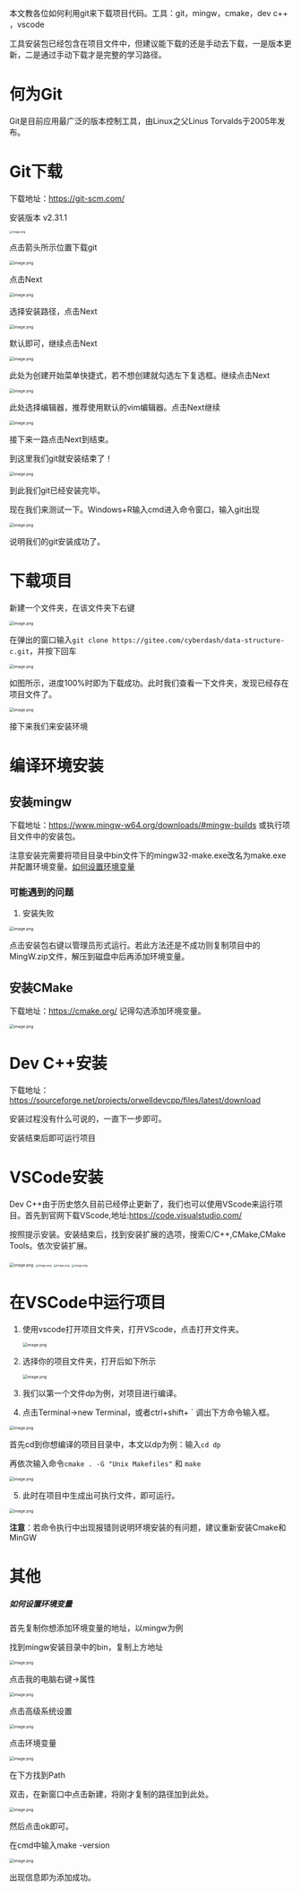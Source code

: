 本文教各位如何利用git来下载项目代码。工具：git，mingw，cmake，dev c++ ，vscode

工具安装包已经包含在项目文件中，但建议能下载的还是手动去下载，一是版本更新，二是通过手动下载才是完整的学习路径。

# 何为Git

Git是目前应用最广泛的版本控制工具，由Linux之父Linus Torvalds于2005年发布。

# Git下载

下载地址：https://git-scm.com/

安装版本 v2.31.1

<img src="images/gitOW.png" alt="image.png" style="zoom: 33%;" />


点击箭头所示位置下载git

<img src="images/git_install_1.png" alt="image.png" style="zoom:50%;" />

点击Next


<img src="images/git_install_2.png" alt="image.png" style="zoom:50%;" />

选择安装路径，点击Next

<img src="images/git_install_3.png" alt="image.png" style="zoom:50%;" />

默认即可，继续点击Next

<img src="images/git_install_4.png" alt="image.png" style="zoom:50%;" />

此处为创建开始菜单快捷式，若不想创建就勾选左下复选框。继续点击Next

<img src="images/git_install_5.png" alt="image.png" style="zoom:50%;" />

此处选择编辑器，推荐使用默认的vim编辑器。点击Next继续

<img src="images/git_install_6.png" alt="image.png" style="zoom:50%;" />

接下来一路点击Next到结束。

到这里我们git就安装结束了！

<img src="images/git_install_7.png" alt="image.png" style="zoom:50%;" />

到此我们git已经安装完毕。

现在我们来测试一下。Windows+R输入cmd进入命令窗口，输入git出现

<img src="images/git_test.png" alt="image.png" style="zoom:50%;" />

说明我们的git安装成功了。

# 下载项目

新建一个文件夹，在该文件夹下右键

<img src="images/git_clone_1.png" alt="image.png" style="zoom: 50%;" />

在弹出的窗口输入`git clone https://gitee.com/cyberdash/data-structure-c.git`，并按下回车

<img src="images/git_clone_2.png" alt="image.png" style="zoom:50%;" />

如图所示，进度100%时即为下载成功。此时我们查看一下文件夹，发现已经存在项目文件了。

<img src="images/git_clone_3.png" alt="image.png" style="zoom:50%;" />

接下来我们来安装环境

# 编译环境安装

## 安装mingw

下载地址：https://www.mingw-w64.org/downloads/#mingw-builds 或执行项目文件中的安装包。

注意安装完需要将项目目录中bin文件下的mingw32-make.exe改名为make.exe并配置环境变量。[如何设置环境变量](#如何设置环境变量)

### 可能遇到的问题

1. 安装失败

<img src="images/git_make_1.png" alt="image.png" style="zoom:50%;" />

点击安装包右键以管理员形式运行。若此方法还是不成功则复制项目中的MingW.zip文件，解压到磁盘中后再添加环境变量。

## 安装CMake

下载地址：https://cmake.org/
记得勾选添加环境变量。

<img src="images/git_make_2.png" alt="image.png" style="zoom:50%;" />

# Dev C++安装

下载地址：https://sourceforge.net/projects/orwelldevcpp/files/latest/download

安装过程没有什么可说的，一直下一步即可。

安装结束后即可运行项目

# VSCode安装

Dev C++由于历史悠久目前已经停止更新了，我们也可以使用VScode来运行项目。首先到官网下载VScode,地址:https://code.visualstudio.com/

按照提示安装。安装结束后，找到安装扩展的选项，搜索C/C++,CMake,CMake Tools。依次安装扩展。

<img src="images/git_vscode_1.png" alt="image.png" style="zoom:50%;" />

<img src="images/git_vscode_2.png" alt="image.png" style="zoom:33%;" />

<img src="images/git_vscode_3.png" alt="image.png" style="zoom:33%;" />

<img src="images/git_vscode_4.png" alt="image.png" style="zoom:33%;" />

# 在VSCode中运行项目

1. 使用vscode打开项目文件夹，打开VScode，点击打开文件夹。

    <img src="images/git_vscode_5.png" alt="image.png" style="zoom:50%;" />

2. 选择你的项目文件夹，打开后如下所示

    <img src="images/git_vscode_6.png" alt="image.png" style="zoom:50%;" />

3. 我们以第一个文件dp为例，对项目进行编译。

4. 点击Terminal->new Terminal，或者ctrl+shift+ \` 调出下方命令输入框。

<img src="images/git_vscode_7.png" alt="image.png" style="zoom:50%;"/>

首先cd到你想编译的项目目录中，本文以dp为例：输入`cd dp`

再依次输入命令`cmake . -G "Unix Makefiles"` 和 `make`

<img src="images/git_vscode_8.png" alt="image.png" style="zoom:50%;" />

5. 此时在项目中生成出可执行文件，即可运行。

<img src="images/git_vscode_9.png" alt="image.png" style="zoom:50%;"  />

**注意**：若命令执行中出现报错则说明环境安装的有问题，建议重新安装Cmake和MinGW


# 其他

##### 如何设置环境变量

首先复制你想添加环境变量的地址，以mingw为例

找到mingw安装目录中的bin，复制上方地址

<img src="images/git_ospath_1.png" alt="image.png" style="zoom:50%;" />

点击我的电脑右键->属性

<img src="images/git_ospath_2.png" alt="image.png" style="zoom:50%;" />

点击高级系统设置

<img src="images/git_ospath_3.png" alt="image.png" style="zoom:50%;" />

点击环境变量

<img src="images/git_ospath_4.png" alt="image.png" style="zoom:50%;" />

在下方找到Path

双击，在新窗口中点击新建，将刚才复制的路径加到此处。

<img src="images/git_ospath_5.png" alt="image.png" style="zoom:50%;" />

然后点击ok即可。

在cmd中输入make -version

<img src="images/git_ospath_6.png" alt="image.png" style="zoom:50%;" />

出现信息即为添加成功。